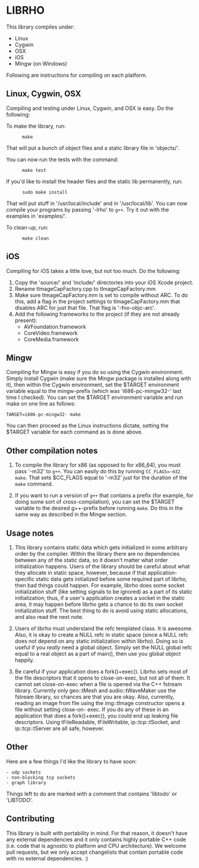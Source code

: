 LIBRHO
======

This library compiles under:
 - Linux
 - Cygwin
 - OSX
 - iOS
 - Mingw (on Windows)

Following are instructions for compiling on each platform.


Linux, Cygwin, OSX
------------------

Compiling and testing under Linux, Cygwin, and OSX is easy.  Do the following:

To make the library, run:

          make

That will put a bunch of object files and a static library file in 'objects/'.

You can now run the tests with the command:

          make test

If you'd like to install the header files and the static lib permanently, run:

          sudo make install

That will put stuff in '/usr/local/include' and in '/usr/local/lib'. You can
now compile your programs by passing '-lrho' to `g++`. Try it out with the
examples in 'examples/'.

To clean-up, run:

          make clean


iOS
---

Compiling for iOS takes a little love, but not too much. Do the following:

1. Copy the 'source/' and 'include/' directories into your iOS Xcode project.
2. Rename tImageCapFactory.cpp to tImageCapFactory.mm
3. Make sure tImageCapFactory.mm is set to compile without ARC. To do this,
   add a flag in the project settings to tImageCapFactory.mm that disables
   ARC for just that file. That flag is '-fno-objc-arc'.
4. Add the following frameworks to the project (if they are not already
   present):
      - AVFoundation.framework
      - CoreVideo.framework
      - CoreMedia.framework


Mingw
-----

Compiling for Mingw is easy if you do so using the Cygwin environment. Simply
install Cygwin (make sure the Mingw package is installed along with it), then
within the Cygwin environment, set the $TARGET environment variable equal to
the mingw-prefix (which was 'i686-pc-mingw32-' last time I checked). You can
set the $TARGET environment variable and run make on one line as follows:

    TARGET=i686-pc-mingw32- make

You can then proceed as the Linux instructions dictate, setting the $TARGET
variable for each command as is done above.


Other compilation notes
-----------------------

1. To compile the library for x86 (as opposed to for x86_64), you must pass '-m32'
to `g++`. You can easily do this by running `CC_FLAGS=-m32 make`. That sets
$CC_FLAGS equal to '-m32' just for the duration of the `make` command.

2. If you want to run a version of `g++` that contains a prefix (for example,
for doing some sort of cross-compilation), you can set the $TARGET variable
to the desired g++-prefix before running `make`. Do this in the same way as
described in the Mingw section.


Usage notes
-----------

1. This library contains static data which gets initialized in some arbitrary
order by the compiler. Within the library there are no dependencies between
any of the static data, so it doesn't matter what order initialization happens.
Users of the library should be careful about what they allocate in static space,
however, because if that application-specific static data gets initialized
before some required part of librho, then bad things could happen. For example,
librho does some socket initialization stuff (like setting signals to be
ignored) as a part of its static initialization; thus, if a user's application
creates a socket in the static area, it may happen before librho gets a chance
to do its own socket initialization stuff. The best thing to do is avoid using
static allocations, and also read the next note.

2. Users of librho must understand the refc templated class. It is awesome.
Also, it is okay to create a NULL refc in static space (since a NULL refc does
not depend on any static initialization within librho). Doing so is useful if
you *really* need a global object. Simply set the NULL global refc equal to a
real object as a part of main(), then use you global object happily.

3. Be careful if your application does a fork()+exec(). Librho sets most of
the file descriptors that it opens to close-on-exec, but not all of them.
It cannot set close-on-exec when a file is opened via the C++ fstream library.
Currently only geo::tMesh and audio::tWaveMaker use the fstream library, so
chances are that you are okay. Also, currently, reading an image from file
using the img::tImage constructor opens a file without setting close-on-
exec. If you do any of these in an application that does a fork()+exec(),
you could end up leaking file descriptors. Using tFileReadable, tFileWritable,
ip::tcp::tSocket, and ip::tcp::tServer are all safe, however.


Other
-----

Here are a few things I'd like the library to have soon:

    - udp sockets
    - non-blocking tcp sockets
    - graph library

Things left to do are marked with a comment that contains 'libtodo' or 'LIBTODO'.


Contributing
------------

This library is built with portability in mind. For that reason, it doesn't have any external dependencies and it only contains highly portable C++ code (i.e. code that is agnostic to platform and CPU architecture). We welcome pull requests, but we only accept changelists that contain portable code with no external dependencies. :)
